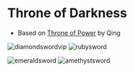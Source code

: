 # Throne of Darkness
- Based on [Throne of Power](https://github.com/ConkerMobile/Throne-of-Power) by Qing

![diamondswordvip](https://user-images.githubusercontent.com/66195939/114246590-d7f7c880-9947-11eb-82ee-132a95e29e69.png)
![rubysword](https://user-images.githubusercontent.com/66195939/112769696-397a7780-8fd7-11eb-815e-8dee10997b0d.png)

![emeraldsword](https://user-images.githubusercontent.com/66195939/112769704-413a1c00-8fd7-11eb-88b9-5a44ddf49f46.png)
![amethystsword](https://user-images.githubusercontent.com/66195939/112769723-5c0c9080-8fd7-11eb-9c71-83fec2523776.png)
